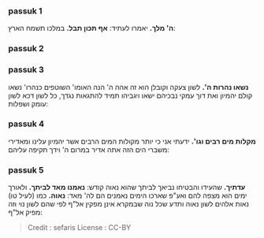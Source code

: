 
### passuk 1
<b>ה' מלך.</b> יאמרו לעתיד:
<b>אף תכון תבל.</b> במלכו תשמח הארץ:

### passuk 2

### passuk 3
<b>נשאו נהרות ה'.</b> לשון צעקה וקובלן הוא זה אהה ה' הנה האומו' השוטפים כנהרו' נשאו קולם יהמיון ואת דוך עמקי נבכיהם ישאו ויגביהו תמיד להתגאות נגדך, כל לשון דכא לשון עומק ושפלות:

### passuk 4
<b>מקלות מים רבים וגו'.</b> ידעתי אני כי יותר מקולות המים הרבים אשר יהמיון עלינו ומאדירי משברי הים הזה אתה אדיר במרום ה' וידך תקיפה עליהם:

### passuk 5
<b>עדתיך.</b> שהעידו והבטיחו נביאך לביתך שהוא נאוה קודש:
<b>נאמנו מאד לביתך.</b> ולאורך ימים הוא מצפה להם ואע"פ שארכו הימים נאמנים הם לה' מאד:
<b>נאוה.</b> כמו (לעיל טו) נאות אלהים לשון נאוה ותדע שכל נוה שבמקרא אינן מפקין אל"ף לפי שהם לשון נוי וזה מפיק אל"ף:

>Credit : sefaris
>License : CC-BY